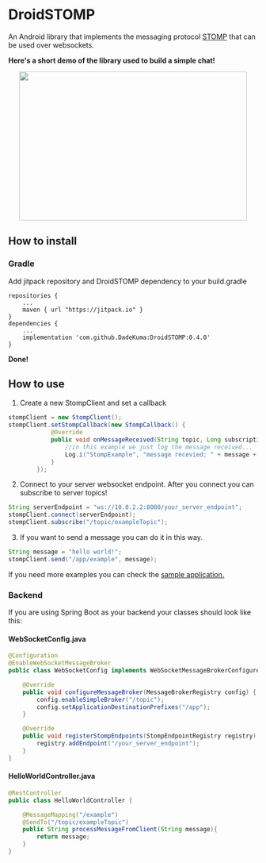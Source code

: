 # DroidSTOMP
An Android library that implements the messaging protocol [STOMP](https://stomp.github.io/) that can be used over websockets.

<b>Here's a short demo of the library used to build a simple chat!</b>
<p align="center">
  <img width="460" height="300" src="https://media.giphy.com/media/YVBxHgqj27rw8T0WGk/giphy.gif">
</p>

## How to install

### Gradle
Add jitpack repository and DroidSTOMP dependency to your build.gradle
```
repositories {
    ...
    maven { url "https://jitpack.io" }
}
dependencies {
    ...
    implementation 'com.github.DadeKuma:DroidSTOMP:0.4.0'
}
```
<b>Done!</b>

## How to use
1) Create a new StompClient and set a callback 
```Java
stompClient = new StompClient();
stompClient.setStompCallback(new StompCallback() {
            @Override
            public void onMessageReceived(String topic, Long subscriptionId, String message) {
                //in this example we just log the message received...
                Log.i("StompExample", "message recevied: " + message + " on topic: " + topic)
            }
        });
```
2) Connect to your server websocket endpoint. After you connect you can subscribe to server topics!
```Java
String serverEndpoint = "ws://10.0.2.2:8080/your_server_endpoint";
stompClient.connect(serverEndpoint);
stompClient.subscribe("/topic/exampleTopic");
```
3) If you want to send a message you can do it in this way.
```Java
String message = "hello world!";
stompClient.send("/app/example", message);
```
If you need more examples you can check the [sample application.](https://github.com/DadeKuma/DroidSTOMP/blob/master/app/src/main/java/com/github/dadekuma/droidstomp/MainActivity.java)


### Backend
If you are using Spring Boot as your backend your classes should look like this:
#### WebSocketConfig.java
```Java
@Configuration
@EnableWebSocketMessageBroker
public class WebSocketConfig implements WebSocketMessageBrokerConfigurer {

    @Override
    public void configureMessageBroker(MessageBrokerRegistry config) {
        config.enableSimpleBroker("/topic");
        config.setApplicationDestinationPrefixes("/app");
    }

    @Override
    public void registerStompEndpoints(StompEndpointRegistry registry) {
        registry.addEndpoint("/your_server_endpoint");
    }
}
```

#### HelloWorldController.java
```Java
@RestController
public class HelloWorldController {

    @MessageMapping("/example")
    @SendTo("/topic/exampleTopic")
    public String processMessageFromClient(String message){
        return message;
    }
}
```
